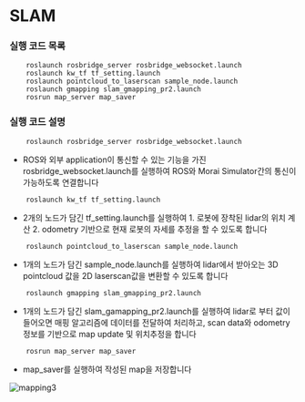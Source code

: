 # SLAM

### 실행 코드 목록
```
    roslaunch rosbridge_server rosbridge_websocket.launch
    roslaunch kw_tf tf_setting.launch
    roslaunch pointcloud_to_laserscan sample_node.launch
    roslaunch gmapping slam_gmapping_pr2.launch
    rosrun map_server map_saver
```
### 실행 코드 설명
```
    roslaunch rosbridge_server rosbridge_websocket.launch
```
- ROS와 외부 application이 통신할 수 있는 기능을 가진 rosbridge_websocket.launch를 실행하여 ROS와 Morai Simulator간의 통신이 가능하도록 연결합니다
```
    roslaunch kw_tf tf_setting.launch
```
- 2개의 노드가 담긴 tf_setting.launch를 실행하여 1. 로봇에 장착된 lidar의 위치 계산 2. odometry 기반으로 현재 로봇의 자세를 추정을 할 수 있도록 합니다  

```
    roslaunch pointcloud_to_laserscan sample_node.launch
```
- 1개의 노드가 담긴 sample_node.launch를 실행하여 lidar에서 받아오는 3D pointcloud 값을 2D laserscan값을 변환할 수 있도록 합니다

```
    roslaunch gmapping slam_gmapping_pr2.launch
```
- 1개의 노드가 담긴 slam_gamapping_pr2.launch를 실행하여 lidar로 부터 값이 들어오면 매핑 알고리즘에 데이터를 전달하여 처리하고, scan data와 odometry정보를 기반으로 map update 및 위치추정을 합니다

```
    rosrun map_server map_saver
```
- map_saver를 실행하여 작성된 map을 저장합니다

![mapping3](https://github.com/FASTFOOTS/MORAI_Simulation/assets/80691076/bbb6f7b0-fbaa-4529-a9ba-b6e16ab873b2)

